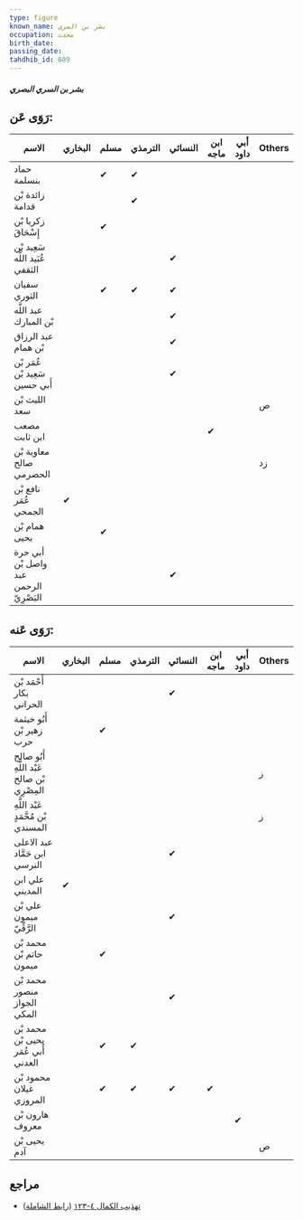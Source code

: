 ```yaml
---
type: figure
known_name: بشر بن السري
occupation: محدث
birth_date:
passing_date:
tahdhib_id: 689
---
```

##### بشر بن السري البصري

## رَوَى عَن:
| الاسم                                  | البخاري | مسلم | الترمذي | النسائي | ابن ماجه | أبي داود | Others |
| -------------------------------------- | ------- | ---- | ------- | ------- | -------- | -------- | ------ |
| حماد بنسلمة                            |         | ✔    | ✔       |         |          |          |        |
| زائدة بْن قدامة                        |         |      | ✔       |         |          |          |        |
| زكريا بْن إِسْحَاقَ                    |         | ✔    |         |         |          |          |        |
| سَعِيد بْن عُبَيد اللَّه الثقفي        |         |      |         | ✔       |          |          |        |
| سفيان الثوري                           |         | ✔    | ✔       | ✔       |          |          |        |
| عبد اللَّه بْن المبارك                 |         |      |         | ✔       |          |          |        |
| عبد الرزاق بْن همام                    |         |      |         | ✔       |          |          |        |
| عُمَر بْن سَعِيد بْن أَبي حسين         |         |      |         | ✔       |          |          |        |
| الليث بْن سعد                          |         |      |         |         |          |          | ص      |
| مصعب ابن ثابت                          |         |      |         |         | ✔        |          |        |
| معاوية بْن صالح الحضرمي                |         |      |         |         |          |          | زد     |
| نافع بْن عُمَر الجمحي                  | ✔       |      |         |         |          |          |        |
| همام بْن يحيى                          |         | ✔    |         |         |          |          |        |
| أبي حرة واصل بْن عبد الرحمن البَصْرِيّ |         |      |         | ✔       |          |          |        |
## رَوَى عَنه:
| الاسم                                       | البخاري | مسلم | الترمذي | النسائي | ابن ماجه | أبي داود | Others |
| ------------------------------------------- | ------- | ---- | ------- | ------- | -------- | -------- | ------ |
| أَحْمَد بْن بكار الحراني                    |         |      |         | ✔       |          |          |        |
| أَبُو خيثمة زهير بْن حرب                    |         | ✔    |         |         |          |          |        |
| أَبُو صالح عَبْد اللَّهِ بْن صالح المِصْرِي |         |      |         |         |          |          | ز      |
| عَبْد اللَّهِ بْن مُحَّمَدٍ المسندي         |         |      |         |         |          |          | ز      |
| عبد الاعلى ابن حَمَّاد النرسي               |         |      |         | ✔       |          |          |        |
| علي ابن المديني                             | ✔       |      |         |         |          |          |        |
| علي بْن ميمون الرَّقِّيّ                    |         |      |         | ✔       |          |          |        |
| محمد بْن حاتم بْن ميمون                     |         | ✔    |         |         |          |          |        |
| محمد بْن منصور الجواز المكي                 |         |      |         | ✔       |          |          |        |
| محمد بْن يحيى بْن أَبي عُمَر العدني         |         | ✔    | ✔       |         |          |          |        |
| محمود بْن غيلان المروزي                     |         | ✔    | ✔       | ✔       | ✔        |          |        |
| هارون بْن معروف                             |         |      |         |         |          | ✔        |        |
| يحيى بْن آدم                                |         |      |         |         |          |          | ص      |
## مراجع
- [تهذيب الكمال ٤-١٢٣](obsidian://open?vault=Tahdhib-al-Kamal&file=Figures/٦٨٩-بشر%20بن%20السري%20البصري) ([رابط الشاملة](https://shamela.ws/book/3722/1637))